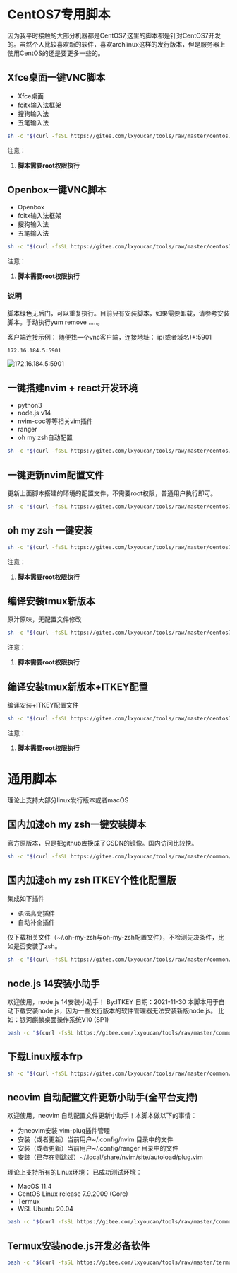 # CentOS7专用脚本
因为我平时接触的大部分机器都是CentOS7,这里的脚本都是针对CentOS7开发的。虽然个人比较喜欢新的软件，喜欢archlinux这样的发行版本，但是服务器上使用CentOS的还是要更多一些的。
## Xfce桌面一键VNC脚本
- Xfce桌面
- fcitx输入法框架
- 搜狗输入法
- 五笔输入法

```bash
sh -c "$(curl -fsSL https://gitee.com/lxyoucan/tools/raw/master/centos7/XfceVnc.sh)"
```
注意：
1. **脚本需要root权限执行**
## Openbox一键VNC脚本
- Openbox
- fcitx输入法框架
- 搜狗输入法
- 五笔输入法

```bash
sh -c "$(curl -fsSL https://gitee.com/lxyoucan/tools/raw/master/centos7/OpenboxVnc.sh)"
```

注意：
1. **脚本需要root权限执行**

### 说明
脚本绿色无后门，可以重复执行。目前只有安装脚本，如果需要卸载，请参考安装脚本。手动执行yum remove .....。

客户端连接示例：
随便找一个vnc客户端，连接地址： ip(或者域名)+:5901

```bash
172.16.184.5:5901
```
![172.16.184.5:5901](https://img-blog.csdnimg.cn/d698b45ec622433980912f3b0ad0cad5.png)

## 一键搭建nvim + react开发环境
- python3
- node.js v14
- nvim-coc等等相关vim插件
- ranger
- oh my zsh自动配置
```bash
sh -c "$(curl -fsSL https://gitee.com/lxyoucan/tools/raw/master/centos7/nvim/nvimIDE.sh)"
```

## 一键更新nvim配置文件
更新上面脚本搭建的环境的配置文件，不需要root权限，普通用户执行即可。
```bash
sh -c "$(curl -fsSL https://gitee.com/lxyoucan/tools/raw/master/centos7/nvim/nvimIDEUpdate.sh)"
```

## oh my zsh 一键安装
```bash
sh -c "$(curl -fsSL https://gitee.com/lxyoucan/tools/raw/master/centos7/ohmyzsh.sh)"
```
注意：
1. **脚本需要root权限执行**

## 编译安装tmux新版本
原汁原味，无配置文件修改
```bash
sh -c "$(curl -fsSL https://gitee.com/lxyoucan/tools/raw/master/centos7/tmux/tmuxinstall.sh)"
```
注意：
1. **脚本需要root权限执行**

## 编译安装tmux新版本+ITKEY配置
编译安装+ITKEY配置文件
```bash
sh -c "$(curl -fsSL https://gitee.com/lxyoucan/tools/raw/master/centos7/tmux/tmuxinstall-itkey.sh)"
```
注意：
1. **脚本需要root权限执行**
# 通用脚本
理论上支持大部分linux发行版本或者macOS
## 国内加速oh my zsh一键安装脚本
官方原版本，只是把github库换成了CSDN的镜像。国内访问比较快。
```bash
sh -c "$(curl -fsSL https://gitee.com/lxyoucan/tools/raw/master/common/ohmyzshinstall.sh)"
```

## 国内加速oh my zsh ITKEY个性化配置版
集成如下插件
- 语法高亮插件
- 自动补全插件

仅下载相关文件（~/.oh-my-zsh与oh-my-zsh配置文件），不检测先决条件，比如是否安装了zsh。

```bash
sh -c "$(curl -fsSL https://gitee.com/lxyoucan/tools/raw/master/common/ohmyzsh_itkey.sh)"
```
## node.js 14安装小助手
欢迎使用，node.js 14安装小助手！ By:ITKEY 日期：2021-11-30
本脚本用于自动下载安装node.js，因为一些发行版本的软件管理器无法安装新版node.js。
比如：银河麒麟桌面操作系统V10 (SP1)
```bash
bash -c "$(curl -fsSL https://gitee.com/lxyoucan/tools/raw/master/common/node14install.sh)"
```

## 下载Linux版本frp
```bash
sh -c "$(curl -fsSL https://gitee.com/lxyoucan/tools/raw/master/common/frp/frpdown.sh)"
```

## neovim 自动配置文件更新小助手(全平台支持) 
欢迎使用，neovim 自动配置文件更新小助手！本脚本做以下的事情：
- 为neovim安装 vim-plug插件管理
- 安装（或者更新）当前用户~/.config/nvim 目录中的文件
- 安装（或者更新）当前用户~/.config/ranger 目录中的文件
- 安装（已存在则跳过）~/.local/share/nvim/site/autoload/plug.vim

理论上支持所有的Linux环境：
已成功测试环境：
- MacOS 11.4
- CentOS Linux release 7.9.2009 (Core)
- Termux
- WSL Ubuntu 20.04

```bash
bash -c "$(curl -fsSL https://gitee.com/lxyoucan/tools/raw/master/common/nvimIDE.sh)"
```
## Termux安装node.js开发必备软件
```bash
bash -c "$(curl -fsSL https://gitee.com/lxyoucan/tools/raw/master/termux/runtime.sh)"
```

